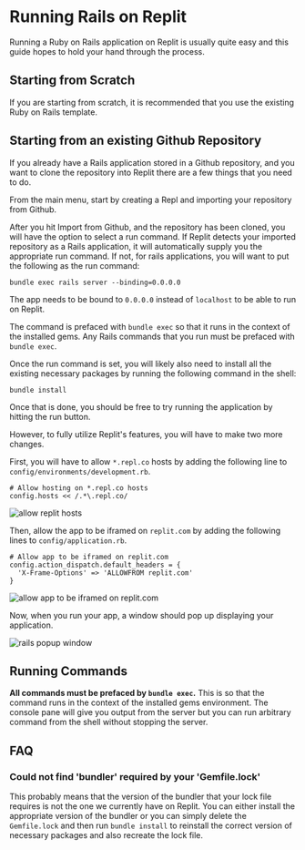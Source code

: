 # Running Rails on Replit

Running a Ruby on Rails application on Replit is usually quite easy and this guide hopes to hold your hand through the process.

## Starting from Scratch

If you are starting from scratch, it is recommended that you use the existing Ruby on Rails template.

## Starting from an existing Github Repository

If you already have a Rails application stored in a Github repository, and you want to clone the repository into Replit there are a few things that you need to do.

From the main menu, start by creating a Repl and importing your repository from Github.

After you hit Import from Github, and the repository has been cloned, you will have the option to select a run command. If Replit detects your imported repository as a Rails application, it will automatically supply you the appropriate run command. If not, for rails applications, you will want to put the following as the run command:

```
bundle exec rails server --binding=0.0.0.0
```

The app needs to be bound to `0.0.0.0` instead of `localhost` to be able to run on Replit.

The command is prefaced with `bundle exec` so that it runs in the context of the installed gems. Any Rails commands that you run must be prefaced with `bundle exec`.

Once the run command is set, you will likely also need to install all the existing necessary packages by running the following command in the shell:

```
bundle install
```

Once that is done, you should be free to try running the application by hitting the run button.

However, to fully utilize Replit's features, you will have to make two more changes.

First, you will have to allow `*.repl.co` hosts by adding the following line to `config/environments/development.rb`.

```
# Allow hosting on *.repl.co hosts
config.hosts << /.*\.repl.co/
```

![allow replit hosts](https://replit-docs-images.bardia.repl.co/images/misc/rails-env-dev-host.png)

Then, allow the app to be iframed on `replit.com` by adding the following lines to `config/application.rb`.

```
# Allow app to be iframed on replit.com
config.action_dispatch.default_headers = {
  'X-Frame-Options' => 'ALLOWFROM replit.com'
}
```

![allow app to be iframed on replit.com](https://replit-docs-images.bardia.repl.co/images/misc/rails-config-app.png)

Now, when you run your app, a window should pop up displaying your application.

![rails popup window](https://replit-docs-images.bardia.repl.co/images/misc/rails-window.png)

## Running Commands

**All commands must be prefaced by `bundle exec`.** This is so that the command runs in the context of the installed gems environment. The console pane will give you output from the server but you can run arbitrary command from the shell without stopping the server.

## FAQ

### Could not find 'bundler' required by your 'Gemfile.lock'

This probably means that the version of the bundler that your lock file requires is not the one we currently have on Replit. You can either install the appropriate version of the bundler or you can simply delete the `Gemfile.lock` and then run `bundle install` to reinstall the correct version of necessary packages and also recreate the lock file.

